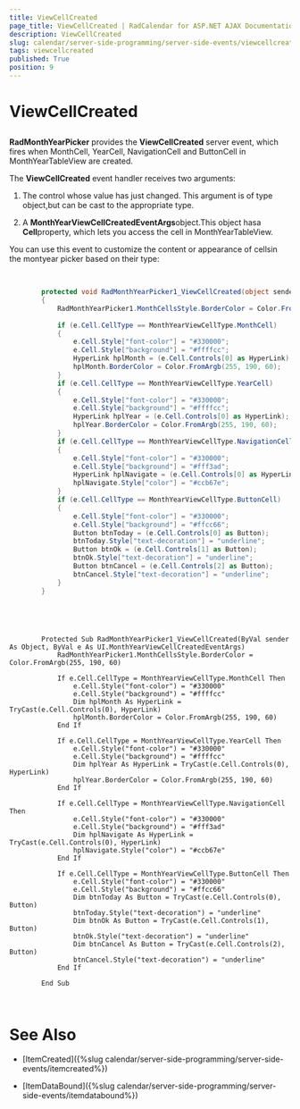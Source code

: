 ```yaml
---
title: ViewCellCreated
page_title: ViewCellCreated | RadCalendar for ASP.NET AJAX Documentation
description: ViewCellCreated
slug: calendar/server-side-programming/server-side-events/viewcellcreated
tags: viewcellcreated
published: True
position: 9
---
```


# ViewCellCreated



## 

**RadMonthYearPicker** provides the **ViewCellCreated** server event, which fires when MonthCell, YearCell, NavigationCell and ButtonCell in MonthYearTableView are created.

The **ViewCellCreated** event handler receives two arguments:

1. The control whose value has just changed. This argument is of type object,but can be cast to the appropriate type.

1. A **MonthYearViewCellCreatedEventArgs**object.This object hasa **Cell**property, which lets you access the cell in MonthYearTableView.

You can use this event to customize the content or appearance of cellsin the montyear picker based on their type:



````C#
	
	
	    protected void RadMonthYearPicker1_ViewCellCreated(object sender, UI.MonthYearViewCellCreatedEventArgs e)
	    {
	        RadMonthYearPicker1.MonthCellsStyle.BorderColor = Color.FromArgb(255, 190, 60);
	
	        if (e.Cell.CellType == MonthYearViewCellType.MonthCell)
	        {
	            e.Cell.Style["font-color"] = "#330000";
	            e.Cell.Style["background"] = "#ffffcc";
	            HyperLink hplMonth = (e.Cell.Controls[0] as HyperLink);
	            hplMonth.BorderColor = Color.FromArgb(255, 190, 60);
	        }
	        if (e.Cell.CellType == MonthYearViewCellType.YearCell)
	        {
	            e.Cell.Style["font-color"] = "#330000";
	            e.Cell.Style["background"] = "#ffffcc";
	            HyperLink hplYear = (e.Cell.Controls[0] as HyperLink);
	            hplYear.BorderColor = Color.FromArgb(255, 190, 60);
	        }
	        if (e.Cell.CellType == MonthYearViewCellType.NavigationCell)
	        {
	            e.Cell.Style["font-color"] = "#330000";
	            e.Cell.Style["background"] = "#fff3ad";
	            HyperLink hplNavigate = (e.Cell.Controls[0] as HyperLink);
	            hplNavigate.Style["color"] = "#ccb67e";
	        }
	        if (e.Cell.CellType == MonthYearViewCellType.ButtonCell)
	        {
	            e.Cell.Style["font-color"] = "#330000";
	            e.Cell.Style["background"] = "#ffcc66";
	            Button btnToday = (e.Cell.Controls[0] as Button);
	            btnToday.Style["text-decoration"] = "underline";
	            Button btnOk = (e.Cell.Controls[1] as Button);
	            btnOk.Style["text-decoration"] = "underline";
	            Button btnCancel = (e.Cell.Controls[2] as Button);
	            btnCancel.Style["text-decoration"] = "underline";
	        }
	    }
	
				
````
````VB.NET
	
	
	    Protected Sub RadMonthYearPicker1_ViewCellCreated(ByVal sender As Object, ByVal e As UI.MonthYearViewCellCreatedEventArgs)
	        RadMonthYearPicker1.MonthCellsStyle.BorderColor = Color.FromArgb(255, 190, 60)
	
	        If e.Cell.CellType = MonthYearViewCellType.MonthCell Then
	            e.Cell.Style("font-color") = "#330000"
	            e.Cell.Style("background") = "#ffffcc"
	            Dim hplMonth As HyperLink = TryCast(e.Cell.Controls(0), HyperLink)
	            hplMonth.BorderColor = Color.FromArgb(255, 190, 60)
	        End If
	
	        If e.Cell.CellType = MonthYearViewCellType.YearCell Then
	            e.Cell.Style("font-color") = "#330000"
	            e.Cell.Style("background") = "#ffffcc"
	            Dim hplYear As HyperLink = TryCast(e.Cell.Controls(0), HyperLink)
	            hplYear.BorderColor = Color.FromArgb(255, 190, 60)
	        End If
	
	        If e.Cell.CellType = MonthYearViewCellType.NavigationCell Then
	            e.Cell.Style("font-color") = "#330000"
	            e.Cell.Style("background") = "#fff3ad"
	            Dim hplNavigate As HyperLink = TryCast(e.Cell.Controls(0), HyperLink)
	            hplNavigate.Style("color") = "#ccb67e"
	        End If
	
	        If e.Cell.CellType = MonthYearViewCellType.ButtonCell Then
	            e.Cell.Style("font-color") = "#330000"
	            e.Cell.Style("background") = "#ffcc66"
	            Dim btnToday As Button = TryCast(e.Cell.Controls(0), Button)
	            btnToday.Style("text-decoration") = "underline"
	            Dim btnOk As Button = TryCast(e.Cell.Controls(1), Button)
	            btnOk.Style("text-decoration") = "underline"
	            Dim btnCancel As Button = TryCast(e.Cell.Controls(2), Button)
	            btnCancel.Style("text-decoration") = "underline"
	        End If
	
	    End Sub
	
	
````


# See Also

 * [ItemCreated]({%slug calendar/server-side-programming/server-side-events/itemcreated%})

 * [ItemDataBound]({%slug calendar/server-side-programming/server-side-events/itemdatabound%})
